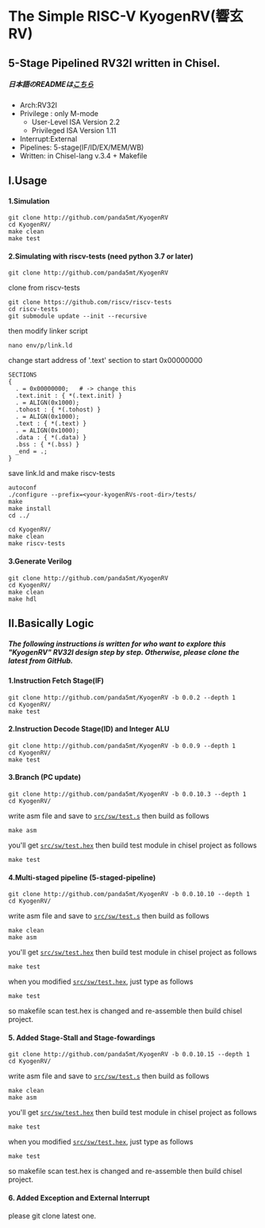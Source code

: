 The Simple RISC-V KyogenRV(響玄RV)
=======================
## 5-Stage Pipelined RV32I written in Chisel.
##### 日本語のREADMEは[こちら](README_J.md)
- Arch:RV32I
- Privilege : only M-mode 
    - User-Level ISA Version 2.2
    - Privileged ISA Version 1.11
- Interrupt:External
- Pipelines: 5-stage(IF/ID/EX/MEM/WB)
- Written: in Chisel-lang v.3.4 + Makefile

## I.Usage
#### 1.Simulation
```
git clone http://github.com/panda5mt/KyogenRV  
cd KyogenRV/
make clean
make test
```
#### 2.Simulating with riscv-tests (need python 3.7 or later)
```
git clone http://github.com/panda5mt/KyogenRV  
```
clone from riscv-tests
```
git clone https://github.com/riscv/riscv-tests
cd riscv-tests
git submodule update --init --recursive
```
then modify linker script
```
nano env/p/link.ld
```
change start address of '.text' section to start 0x00000000

```
SECTIONS
{
  . = 0x00000000;   # -> change this 
  .text.init : { *(.text.init) }
  . = ALIGN(0x1000);
  .tohost : { *(.tohost) }
  . = ALIGN(0x1000);
  .text : { *(.text) }
  . = ALIGN(0x1000);
  .data : { *(.data) }
  .bss : { *(.bss) }
  _end = .;
}
```
save link.ld and make riscv-tests
```
autoconf
./configure --prefix=<your-kyogenRVs-root-dir>/tests/
make
make install
cd ../
```

```
cd KyogenRV/
make clean
make riscv-tests
```
#### 3.Generate Verilog
```
git clone http://github.com/panda5mt/KyogenRV  
cd KyogenRV/
make clean
make hdl
```
##
## II.Basically Logic 
##### The following instructions is written for who want to explore this "KyogenRV" RV32I design step by step. Otherwise, please clone the latest from GitHub. 
#### 1.Instruction Fetch Stage(IF)  
```
git clone http://github.com/panda5mt/KyogenRV -b 0.0.2 --depth 1 
cd KyogenRV/
make test
```
#### 2.Instruction Decode Stage(ID) and Integer ALU
```
git clone http://github.com/panda5mt/KyogenRV -b 0.0.9 --depth 1 
cd KyogenRV/
make test
```
#### 3.Branch (PC update)
```
git clone http://github.com/panda5mt/KyogenRV -b 0.0.10.3 --depth 1 
cd KyogenRV/
```

write asm file and save to <code>[src/sw/test.s](src/sw/test.s)</code>
then build as follows 

```
make asm
```
you'll get <code>[src/sw/test.hex](src/sw/test.hex)</code>
then build test module in chisel project as follows
```
make test
```

#### 4.Multi-staged pipeline (5-staged-pipeline)
```
git clone http://github.com/panda5mt/KyogenRV -b 0.0.10.10 --depth 1 
cd KyogenRV/
```

write asm file and save to <code>[src/sw/test.s](src/sw/test.s)</code>
then build as follows 

```
make clean
make asm
```
you'll get <code>[src/sw/test.hex](src/sw/test.hex)</code>
then build test module in chisel project as follows
```
make test
```
when you modified <code>[src/sw/test.hex](src/sw/test.hex)</code>, just type as follows
```
make test
```
so makefile scan test.hex is changed and re-assemble then build chisel project.

#### 5. Added Stage-Stall and Stage-fowardings
```
git clone http://github.com/panda5mt/KyogenRV -b 0.0.10.15 --depth 1 
cd KyogenRV/
```

write asm file and save to <code>[src/sw/test.s](src/sw/test.s)</code>
then build as follows 

```
make clean
make asm
```
you'll get <code>[src/sw/test.hex](src/sw/test.hex)</code>
then build test module in chisel project as follows
```
make test
```
when you modified <code>[src/sw/test.hex](src/sw/test.hex)</code>, just type as follows
```
make test
```
so makefile scan test.hex is changed and re-assemble then build chisel project.

#### 6. Added Exception and External Interrupt
please git clone latest one. 